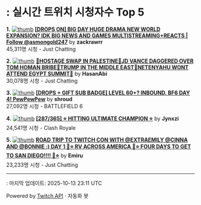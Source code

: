 # : 실시간 트위치 시청자수 Top 5

**1.** [![thumb](https://static-cdn.jtvnw.net/previews-ttv/live_user_zackrawrr-320x180.jpg)](https://twitch.tv/zackrawrr)
**[[DROPS ON] BIG DAY HUGE DRAMA NEW WORLD EXPANSION? IDK BIG NEWS AND GAMES MULTISTREAMING+REACTS | Follow  @asmongold247](https://twitch.tv/zackrawrr)** by **zackrawrr**<br>45,311명 시청  - Just Chatting

**2.** [![thumb](https://static-cdn.jtvnw.net/previews-ttv/live_user_hasanabi-320x180.jpg)](https://twitch.tv/HasanAbi)
**[🚨HOSTAGE SWAP IN PALESTINE🚨JD VANCE DAGGERED OVER TOM HOMAN BRIBE🚨TRUMP IN THE MIDDLE EAST🚨NETENYAHU WONT ATTEND EGYPT SUMMIT🚨](https://twitch.tv/HasanAbi)** by **HasanAbi**<br>30,078명 시청  - Just Chatting

**3.** [![thumb](https://static-cdn.jtvnw.net/previews-ttv/live_user_shroud-320x180.jpg)](https://twitch.tv/shroud)
**[[DROPS + GIFT SUB BADGE] LEVEL 60+? INBOUND. BF6 DAY 4! PewPewPew](https://twitch.tv/shroud)** by **shroud**<br>27,092명 시청  - BATTLEFIELD 6

**4.** [![thumb](https://static-cdn.jtvnw.net/previews-ttv/live_user_jynxzi-320x180.jpg)](https://twitch.tv/Jynxzi)
**[[287/365] ⭐️ HITTING ULTIMATE CHAMPION ⭐️](https://twitch.tv/Jynxzi)** by **Jynxzi**<br>24,541명 시청  - Clash Royale

**5.** [![thumb](https://static-cdn.jtvnw.net/previews-ttv/live_user_emiru-320x180.jpg)](https://twitch.tv/Emiru)
**[ROAD TRIP TO TWITCH CON WITH @EXTRAEMILY @CINNA AND @BONNIE :) DAY 1 🩷⭐ RV ACROSS AMERICA 🩷⭐ FOUR DAYS TO GET TO SAN DIEGO!!!! 🩷⭐](https://twitch.tv/Emiru)** by **Emiru**<br>23,233명 시청  - Just Chatting


---
: 마지막 업데이트: 2025-10-13 23:11 UTC

Powered by [Twitch API](https://dev.twitch.tv/docs/api/reference) · 자동화 봇